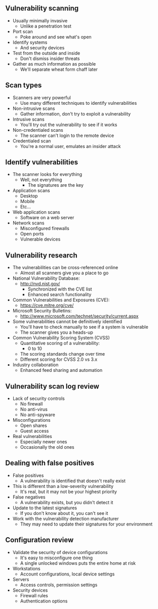 ## Vulnerability scanning
- Usually minimally invasive
	- Unlike a penetration test
- Port scan
	- Poke around and see what's open
- Identify systems
	- And security devices
- Test from the outside and inside
	- Don't dismiss insider threats
- Gather as much information as possible
	- We'll separate wheat form chaff later

## Scan types
- Scanners are very powerful
	- Use many different techniques to identify vulnerabilities
- Non-intrusive scans
	- Gather information, don't try to exploit a vulnerability
- Intrusive scans
	- You'll try out the vulnerability to see if it works
- Non-credentialed scans
	- The scanner can't login to the remote device
- Credentialed scan
	- You're a normal user, emulates an insider attack

## Identify vulnerabilities
- The scanner looks for everything
	- Well, not everything
		- The signatures are the key
- Application scans
	- Desktop
	- Mobile
	- Etc...
- Web application scans
	- Software on a web server
- Network scans
	- Misconfigured firewalls
	- Open ports
	- Vulnerable devices

## Vulnerability research
- The vulnerabilities can be cross-referenced online
	- Almost all scanners give you a place to go
- National Vulnerability Database:
	- http://nvd.nist.gov/
		- Synchronized with the CVE list
		- Enhanced search functionality
- Common Vulnerabilities and Exposures (CVE):
	- https://cve.mitre.org/cve/
- Microsoft Security Bulletins:
	- http://www.microsoft.com/technet/security/current.aspx
- Some vulnerabilities cannot be definitively identified
	- You'll have to check manually to see if a system is vulnerable
	- The scanner gives you a heads-up
- Common Vulnerability Scoring System (CVSS)
	- Quantitative scoring of a vulnerability:
		- 0 to 10
	- The scoring standards change over time
	- Different scoring for CVSS 2.0 vs 3.x
- Industry collaboration
	- Enhanced feed sharing and automation

## Vulnerability scan log review
- Lack of security controls
	- No firewall
	- No anti-virus
	- No anti-spyware
- Misconfigurations
	- Open shares
	- Guest access
- Real vulnerabilities
	- Especially newer ones
	- Occasionally the old ones

## Dealing with false positives
- False positives
	- A vulnerability is identified that doesn't really exist
- This is different than a low-severity vulnerability
	- It's real, but it may not be your highest priority
- False negatives
	- A vulnerability exists, but you didn't detect it
- Update to the latest signatures
	- If you don't know about it, you can't see it
- Work with the vulnerability detection manufacturer
	- They may need to update their signatures for your environment

## Configuration review
- Validate the security of device configurations
	- It's easy to misconfigure one thing
	- A single unlocked windows puts the entire home at risk
- Workstations
	- Account configurations, local device settings
- Servers
	- Access controls, permission settings
- Security devices
	- Firewall rules
	- Authentication options

